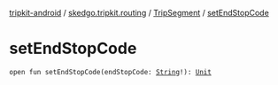 [tripkit-android](../../index.md) / [skedgo.tripkit.routing](../index.md) / [TripSegment](index.md) / [setEndStopCode](./set-end-stop-code.md)

# setEndStopCode

`open fun setEndStopCode(endStopCode: `[`String`](https://kotlinlang.org/api/latest/jvm/stdlib/kotlin/-string/index.html)`!): `[`Unit`](https://kotlinlang.org/api/latest/jvm/stdlib/kotlin/-unit/index.html)